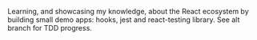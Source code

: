 Learning, and showcasing my knowledge, about the React ecosystem by building small demo apps: hooks, jest and react-testing library. See alt branch for TDD progress.
